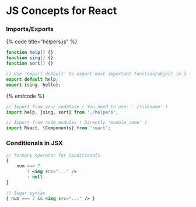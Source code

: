 # JS Concepts for React

### Imports/Exports

{% code title="helpers.js" %}
```javascript
function help() {}
function sing() {}
function sort() {}

// Use 'export default' to export most important function/object in a file.
export default help;
export {sing, hello};
```
{% endcode %}

```javascript
// Import from your codebase ( You need to use: './filename' )
import help, {sing, sort} from './helpers';  

// Import from node_modules ( Directly 'module_name' )
import React, {Components} from 'react';
```

### Conditionals in JSX

```jsx
// Ternary operator for Conditionals
{
    num === 7
        ? <img src="..." />
        : null
}

// Sugar syntax
{ num === 7 && <img src="..." /> }
```
